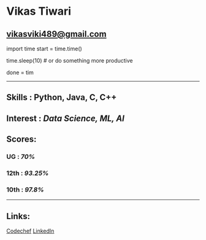 # Vikas Tiwari
## vikasviki489@gmail.com
import time
start = time.time()

time.sleep(10)  # or do something more productive

done = tim
***

## Skills : Python, Java, C, C++

## Interest : **_Data Science, ML, AI_**

## Scores:

### UG : _70%_
### 12th : _93.25%_
### 10th : _97.8%_

***
## Links:

[Codechef](https://www.codechef.com/users/vikasviki)
[LinkedIn](https://www.linkedin.com/in/vikasviki/)

